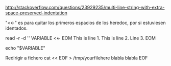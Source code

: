http://stackoverflow.com/questions/23929235/multi-line-string-with-extra-space-preserved-indentation

"<<-" es para quitar los primeros espacios de los heredoc, por si estuviesen identados.

read -r -d '' VARIABLE <<- EOM
  This is line 1.
  This is line 2.
  Line 3.
EOM

echo "$VARIABLE"


Redirigir a fichero
cat << EOF > /tmp/yourfilehere
blabla
blabla
EOF
